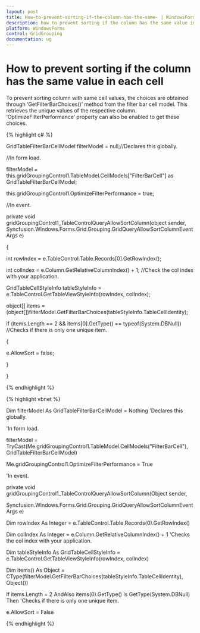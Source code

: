 ```yaml
---
layout: post
title: How-to-prevent-sorting-if-the-column-has-the-same- | WindowsForms | Syncfusion
description: how to prevent sorting if the column has the same value in each cell
platform: WindowsForms
control: GridGrouping
documentation: ug
---
```


# How to prevent sorting if the column has the same value in each cell

To prevent sorting column with same cell values, the choices are obtained through ‘GetFilterBarChoices()’ method from the filter bar cell model. This retrieves the unique values of the respective column. ‘OptimizeFilterPerformance’ property can also be enabled to get these choices.

{% highlight c# %}

GridTableFilterBarCellModel filterModel = null;//Declares this globally. 

//In form load.

filterModel = this.gridGroupingControl1.TableModel.CellModels["FilterBarCell"] as GridTableFilterBarCellModel;

this.gridGroupingControl1.OptimizeFilterPerformance = true;

//In event.

private void gridGroupingControl1_TableControlQueryAllowSortColumn(object sender, Syncfusion.Windows.Forms.Grid.Grouping.GridQueryAllowSortColumnEventArgs e)

{

int rowIndex = e.TableControl.Table.Records[0].GetRowIndex();

int colIndex = e.Column.GetRelativeColumnIndex() + 1; //Check the col index with your application.

GridTableCellStyleInfo tableStyleInfo = e.TableControl.GetTableViewStyleInfo(rowIndex, colIndex);

object[] items = (object[])filterModel.GetFilterBarChoices(tableStyleInfo.TableCellIdentity);

if (items.Length == 2 && items[0].GetType() == typeof(System.DBNull)) //Checks if there is only one unique item.

{

e.AllowSort = false;

}

}


{% endhighlight %}


{% highlight vbnet %}



Dim filterModel As GridTableFilterBarCellModel = Nothing 'Declares this globally.



'In form load.



filterModel = TryCast(Me.gridGroupingControl1.TableModel.CellModels("FilterBarCell"), GridTableFilterBarCellModel)



Me.gridGroupingControl1.OptimizeFilterPerformance = True



'In event.



private void gridGroupingControl1_TableControlQueryAllowSortColumn(Object sender, 



Syncfusion.Windows.Forms.Grid.Grouping.GridQueryAllowSortColumnEventArgs e)



Dim rowIndex As Integer = e.TableControl.Table.Records(0).GetRowIndex()



Dim colIndex As Integer = e.Column.GetRelativeColumnIndex() + 1 'Checks the col index with your application.



Dim tableStyleInfo As GridTableCellStyleInfo = e.TableControl.GetTableViewStyleInfo(rowIndex, colIndex)



Dim items() As Object = CType(filterModel.GetFilterBarChoices(tableStyleInfo.TableCellIdentity), Object())



If items.Length = 2 AndAlso items(0).GetType() Is GetType(System.DBNull) Then 'Checks if there is only one unique item.



e.AllowSort = False

{% endhighlight %}

